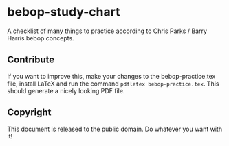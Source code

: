 # bebop-study-chart
A checklist of many things to practice according to Chris Parks / Barry Harris bebop concepts.

## Contribute
If you want to improve this, make your changes to the bebop-practice.tex file, install LaTeX and run the command `pdflatex bebop-practice.tex`. This should generate a nicely looking PDF file.

## Copyright
This document is released to the public domain. Do whatever you want with it!
